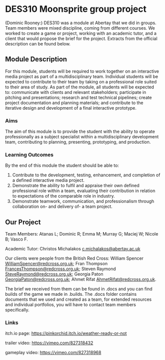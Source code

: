 # DES310 Moonsprite group project
(Dominic Rooney:) DES310 was a module at Abertay that we did in groups. Team members were mixed discipline, coming from different courses. We worked to create a game or project, working with an academic tutor, and a client that would propose the brief for the project. Extracts from the official description can be found below.

## Module Description
For this module, students will be required to work together on an interactive media project as part of a multidisciplinary team. Individual students will be expected to contribute to their team by taking on a professional role suited to their area of study. As part of the module, all students will be expected to: communicate with clients and relevant stakeholders; participate in pitching and presentations; research and test technical pipelines; create project documentation and planning materials; and contribute to the iterative design and development of a final interactive prototype.

### Aims
The aim of this module is to provide the student with the ability to operate professionally as a subject specialist within a multidisciplinary development team, contributing to planning, presenting, prototyping, and production.

### Learning Outcomes
By the end of this module the student should be able to:

1. Contribute to the development, testing, enhancement, and completion of a defined interactive media project.
2. Demonstrate the ability to fulfil and appraise their own defined professional role within a team, evaluating their contribution in relation to expectations of the comparable role in industry.
3. Demonstrate teamwork, communication, and professionalism through collaboration on- and delivery of- a team project.

## Our Project
Team Members: Atanas L; Dominic R; Emma M; Murray G; Maciej W; Nicole B; Vasco F.

Academic Tutor: Christos Michalakos c.michalakos@abertay.ac.uk

Our clients were people from the British Red Cross: William Spencer WilliamSpencer@redcross.org.uk; Fran Thompson FrancesThompson@redcross.org.uk; Steven Raymond SteveRaymond@redcross.org.uk; Georgia Paton GeorgiaPaton@redcross.org.uk; Ahmet Rifat AhmetRifat@redcross.org.uk.

The brief we received from them can be found in .docs and you can find builds of the game we made in .builds. The .docs folder contains documents that we used and created as a team, for extended resources and individual portfolios, you will have to contact team members specifically.

### Links
itch.io page: https://pinkorchid.itch.io/weather-ready-or-not

trailer video: https://vimeo.com/827318432

gameplay video: https://vimeo.com/827318968
